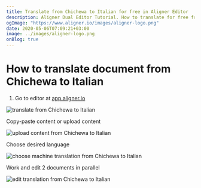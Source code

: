 ```yaml
---
title: Translate from Chichewa to Italian for free in Aligner Editor
description: Aligner Dual Editor Tutorial. How to translate for free from Chichewa to Italian. Aligner is multilingual document management platform. 
ogImage: "https://www.aligner.io/images/aligner-logo.png"
date: 2020-05-06T07:09:21+03:00
image: ../images/aligner-logo.png
onBlog: true
---
```


# How to translate document from Chichewa to Italian

1. Go to editor at [app.aligner.io](https://app.aligner.io "Aligner App web page")

![translate from Chichewa to Italian](../aligner-blank-editor.png "translate from Chichewa to Italian")

Copy-paste content or upload content

![upload content from Chichewa to Italian](../aligner-uploaded-document.png "upload content from Chichewa to Italian")

Choose desired language

![choose machine translation from Chichewa to Italian](../aligner-language-dropdown.png "choose machine translation from Chichewa to Italian")

Work and edit 2 documents in parallel

![edit translation from Chichewa to Italian](../aligner-double-sitded-editor.png "edit translation from Chichewa to Italian")

